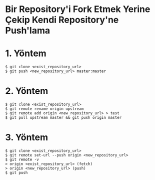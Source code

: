 # Bir Repository'i Fork Etmek Yerine Çekip Kendi Repository'ne Push'lama

# 1. Yöntem
```
$ git clone <exist_repository_url>
$ git push <new_repository_url> master:master
```
# 2. Yöntem
```
$ git clone <exist_repository_url>
$ git remote rename origin upstream   
$ git remote add origin <new_repository_url> > test
$ git pull upstream master && git push origin master
```
# 3. Yöntem
```
$ git clone <exist_repository_url>
$ git remote set-url --push origin <new_repository_url>
$ git remote -v
> origin <exist_repository_url> (fetch)                                                          
> origin <new_repository_url> (push)
$ git push
```

